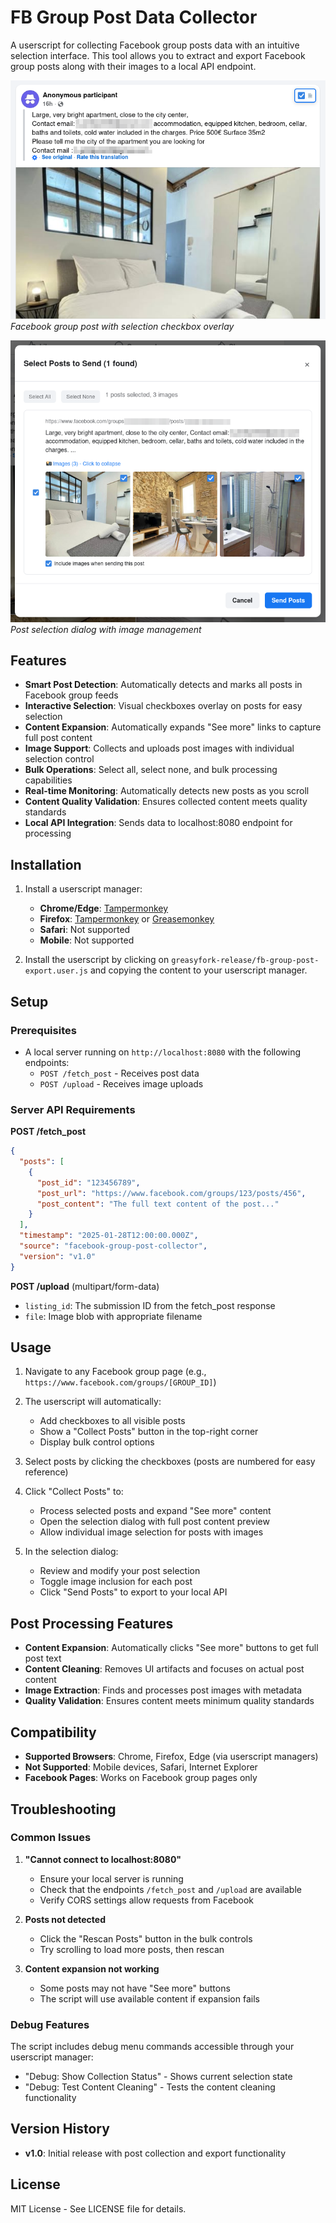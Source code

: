# FB Group Post Data Collector

A userscript for collecting Facebook group posts data with an intuitive selection interface. This tool allows you to extract and export Facebook group posts along with their images to a local API endpoint.

![Post Selection](docs/screenshot_post.png)
*Facebook group post with selection checkbox overlay*

![Selection Dialog](docs/screenshot_modal.png)
*Post selection dialog with image management*

## Features

- **Smart Post Detection**: Automatically detects and marks all posts in Facebook group feeds
- **Interactive Selection**: Visual checkboxes overlay on posts for easy selection
- **Content Expansion**: Automatically expands "See more" links to capture full post content
- **Image Support**: Collects and uploads post images with individual selection control
- **Bulk Operations**: Select all, select none, and bulk processing capabilities
- **Real-time Monitoring**: Automatically detects new posts as you scroll
- **Content Quality Validation**: Ensures collected content meets quality standards
- **Local API Integration**: Sends data to localhost:8080 endpoint for processing

## Installation

1. Install a userscript manager:
   - **Chrome/Edge**: [Tampermonkey](https://chrome.google.com/webstore/detail/tampermonkey/dhdgffkkebhmkfjojejmpbldmpobfkfo)
   - **Firefox**: [Tampermonkey](https://addons.mozilla.org/en-US/firefox/addon/tampermonkey/) or [Greasemonkey](https://addons.mozilla.org/en-US/firefox/addon/greasemonkey/)
   - **Safari**: Not supported
   - **Mobile**: Not supported

2. Install the userscript by clicking on `greasyfork-release/fb-group-post-export.user.js` and copying the content to your userscript manager.

## Setup

### Prerequisites
- A local server running on `http://localhost:8080` with the following endpoints:
  - `POST /fetch_post` - Receives post data
  - `POST /upload` - Receives image uploads

### Server API Requirements

**POST /fetch_post**
```json
{
  "posts": [
    {
      "post_id": "123456789",
      "post_url": "https://www.facebook.com/groups/123/posts/456",
      "post_content": "The full text content of the post..."
    }
  ],
  "timestamp": "2025-01-28T12:00:00.000Z",
  "source": "facebook-group-post-collector",
  "version": "v1.0"
}
```

**POST /upload** (multipart/form-data)
- `listing_id`: The submission ID from the fetch_post response
- `file`: Image blob with appropriate filename

## Usage

1. Navigate to any Facebook group page (e.g., `https://www.facebook.com/groups/[GROUP_ID]`)

2. The userscript will automatically:
   - Add checkboxes to all visible posts
   - Show a "Collect Posts" button in the top-right corner
   - Display bulk control options

3. Select posts by clicking the checkboxes (posts are numbered for easy reference)

4. Click "Collect Posts" to:
   - Process selected posts and expand "See more" content
   - Open the selection dialog with full post content preview
   - Allow individual image selection for posts with images

5. In the selection dialog:
   - Review and modify your post selection
   - Toggle image inclusion for each post
   - Click "Send Posts" to export to your local API

## Post Processing Features

- **Content Expansion**: Automatically clicks "See more" buttons to get full post text
- **Content Cleaning**: Removes UI artifacts and focuses on actual post content
- **Image Extraction**: Finds and processes post images with metadata
- **Quality Validation**: Ensures content meets minimum quality standards

## Compatibility

- **Supported Browsers**: Chrome, Firefox, Edge (via userscript managers)
- **Not Supported**: Mobile devices, Safari, Internet Explorer
- **Facebook Pages**: Works on Facebook group pages only

## Troubleshooting

### Common Issues

1. **"Cannot connect to localhost:8080"**
   - Ensure your local server is running
   - Check that the endpoints `/fetch_post` and `/upload` are available
   - Verify CORS settings allow requests from Facebook

2. **Posts not detected**
   - Click the "Rescan Posts" button in the bulk controls
   - Try scrolling to load more posts, then rescan

3. **Content expansion not working**
   - Some posts may not have "See more" buttons
   - The script will use available content if expansion fails

### Debug Features

The script includes debug menu commands accessible through your userscript manager:
- "Debug: Show Collection Status" - Shows current selection state
- "Debug: Test Content Cleaning" - Tests the content cleaning functionality

## Version History

- **v1.0**: Initial release with post collection and export functionality

## License

MIT License - See LICENSE file for details.
